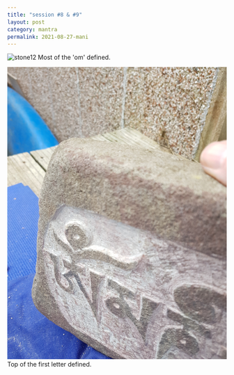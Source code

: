 ```yaml
---
title: "session #8 & #9"
layout: post
category: mantra
permalink: 2021-08-27-mani
---
```


![stone12](/assets/images/mani/mani10/stone12.jpg)
Most of the 'om' defined.


![stone11](/assets/images/mani/mani10/stone11.jpg)
Top of the first letter defined.
